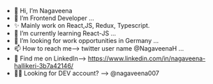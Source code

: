 - 👋 Hi, I’m Nagaveena
- 👀 I’m Frontend Developer ...
- ✨ Mainly work on React,JS, Redux, Typescript.
- 🌱 I’m currently learning React-JS ...
- 💞️ I’m looking for work opportunities in Germany ...
- 📫 How to reach me--> twitter user name @NagaveenaH ...
- 🎯 Find me on LinkedIn--> https://www.linkedin.com/in/nagaveena-hallikeri-3b7a42146/
- 👩‍💻 Looking for DEV account? --> @nagaveena007
